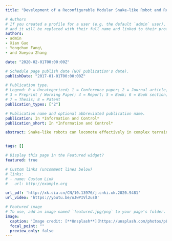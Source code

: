 ```yaml
---
title: "Development of a Reconfigurable Modular Snake-like Robot and Research on Multiple Motion Modes"

# Authors
# If you created a profile for a user (e.g. the default `admin` user), write the username (folder name) here 
# and it will be replaced with their full name and linked to their profile.
authors:
- admin
- Xian Guo
- Yongchun Fang\
- and Xueyou Zhang

date: "2020-02-01T00:00:00Z"

# Schedule page publish date (NOT publication's date).
publishDate: "2017-01-01T00:00:00Z"

# Publication type.
# Legend: 0 = Uncategorized; 1 = Conference paper; 2 = Journal article;
# 3 = Preprint / Working Paper; 4 = Report; 5 = Book; 6 = Book section;
# 7 = Thesis; 8 = Patent
publication_types: ["2"]

# Publication name and optional abbreviated publication name.
publication: In *Information and Control*
publication_short: In *Information and Control*

abstract: Snake-like robots can locomote effectively in complex terrains through changing boby shape. However, the traditional integrated design of snake-like robots has some challenging problems, such as low efficiency in rescue and search, difficulty in maintaining robot body, and inferior agility. In order to address these problems, a novel reconfigurable modular robot is developed and multiple motion modes are correspondingly analyzed in this paper. Specifically, the newly developed snake-like robot can be reconfigured by any number of modules through the connection mechanism, wherein each module of the robot integrates communication, power, actuator, and control units, therefore, all modules can behave independently. Besides, the novel connection mechanism between two modules is composed by hook and bolt which are helpful for free switch. Additionally, multiple motion modes are analyzed in this paper, specifically including mobile robot locomotin mode, serpentine mode, sidewinding mode, traveling wave mode, climbing mode, and auto-separation mode. Moreover, the climbing motion of the whole robot and the turning motion of a single module are thoroughly analyzed. Finally, sufficient experiments are performed to verify all motion modes using the developed snake-like robot.


tags: []

# Display this page in the Featured widget?
featured: true

# Custom links (uncomment lines below)
# links:
# - name: Custom Link
#   url: http://example.org

url_pdf: 'http://xk.sia.cn/CN/10.13976/j.cnki.xk.2020.9481'
url_video: 'https://youtu.be/oJwPIVl2us0'

# Featured image
# To use, add an image named `featured.jpg/png` to your page's folder. 
image:
  caption: 'Image credit: [**Unsplash**](https://unsplash.com/photos/pLCdAaMFLTE)'
  focal_point: ""
  preview_only: false
---
```




